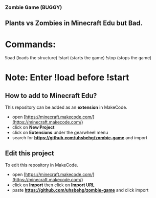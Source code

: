 ### Zombie Game (BUGGY)
## Plants vs Zombies in Minecraft Edu but Bad.
# Commands:
!load (loads the structure)
!start (starts the game)
!stop (stops the game)

# Note: Enter !load before !start

## How to add to Minecraft Edu?

This repository can be added as an **extension** in MakeCode.

* open [https://minecraft.makecode.com/](https://minecraft.makecode.com/)
* click on **New Project**
* click on **Extensions** under the gearwheel menu
* search for **https://github.com/uhsbehg/zombie-game** and import

## Edit this project

To edit this repository in MakeCode.

* open [https://minecraft.makecode.com/](https://minecraft.makecode.com/)
* click on **Import** then click on **Import URL**
* paste **https://github.com/uhsbehg/zombie-game** and click import

